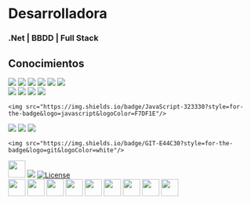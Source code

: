 # Desarrolladora 
### .Net | BBDD | Full Stack


## Conocimientos

<div style="justify-content:space-between;">
	<img src="https://img.shields.io/badge/HTML5-E34F26?style=for-the-badge&logo=html5&logoColor=white"/>
	<img src="https://img.shields.io/badge/Angular-DD0031?style=for-the-badge&logo=angular&logoColor=white"/>
	<img src="https://img.shields.io/badge/CSS3-1572B6?style=for-the-badge&logo=css3&logoColor=white"/>
	<img src="https://img.shields.io/badge/Bootstrap-563D7C?style=for-the-badge&logo=bootstrap&logoColor=white"/>
	<img src="https://img.shields.io/badge/JavaScript-323330?style=for-the-badge&logo=javascript&logoColor=F7DF1E"/>
		<img src="https://img.shields.io/badge/JavaScript-563D7C?style=for-the-badge&logo=javascript&logoColor=F7DF1E"/>
</div>

<img src="https://img.shields.io/badge/Docker-2CA5E0?style=for-the-badge&logo=docker&logoColor=white"/>


<img src="https://img.shields.io/badge/MySQL-005C84?style=for-the-badge&logo=mysql&logoColor=white"/>
<img src="https://img.shields.io/badge/Microsoft%20SQL%20Server-CC2927?style=for-the-badge&logo=microsoft%20sql%20server&logoColor=white"/>
<img src="https://img.shields.io/badge/Oracle-F80000?style=for-the-badge&logo=Oracle&logoColor=white/>


<img src="https://img.shields.io/badge/C%23-239120?style=for-the-badge&logo=csharp&logoColor=white"/>


	<img src="https://img.shields.io/badge/JavaScript-323330?style=for-the-badge&logo=javascript&logoColor=F7DF1E"/>
 <img src="https://img.shields.io/badge/json-5E5C5C?style=for-the-badge&logo=json&logoColor=white"/>
 <img src="https://img.shields.io/badge/PHP-777BB4?style=for-the-badge&logo=php&logoColor=white"/>
 <img src="https://img.shields.io/badge/TypeScript-007ACC?style=for-the-badge&logo=typescript&logoColor=white"/>

 	<img src="https://img.shields.io/badge/GIT-E44C30?style=for-the-badge&logo=git&logoColor=white"/>




<img src="https://cdn.jsdelivr.net/gh/devicons/devicon@latest/icons/angular/angular-original.svg" width="35" hegth="35" />
<img src="https://img.shields.io/badge/Netlify-00C7B7?style=for-the-badge&logo=netlify&logoColor=white" />
  <a href="https://github.com/mfts/papermark/blob/main/LICENSE"><img alt="License" src="https://img.shields.io/badge/license-AGPLv3-purple"></a>


<div style="justify-content:space-between;">
<img src="https://cdn.jsdelivr.net/gh/devicons/devicon@latest/icons/angular/angular-original.svg" width="35" hegth="35" />

<img src="https://cdn.jsdelivr.net/gh/devicons/devicon@latest/icons/csharp/csharp-original.svg" width="35" hegth="35" />
<img src="https://cdn.jsdelivr.net/gh/devicons/devicon@latest/icons/typescript/typescript-original.svg" width="35" hegth="35"/>
<img src="https://cdn.jsdelivr.net/gh/devicons/devicon@latest/icons/sqldeveloper/sqldeveloper-original.svg"  width="35" hegth="35"/>
<img src="https://cdn.jsdelivr.net/gh/devicons/devicon@latest/icons/mysql/mysql-original.svg" width="35" hegth="35" />
<img src="https://cdn.jsdelivr.net/gh/devicons/devicon@latest/icons/github/github-original.svg"  width="35" hegth="35"/>
<img src="https://cdn.jsdelivr.net/gh/devicons/devicon@latest/icons/javascript/javascript-original.svg" width="35" hegth="35" />
<img src="https://cdn.jsdelivr.net/gh/devicons/devicon@latest/icons/php/php-plain.svg"  width="35" hegth="35"/>
<img src="https://cdn.jsdelivr.net/gh/devicons/devicon@latest/icons/html5/html5-original.svg" width="35" hegth="35" />
  </div>

